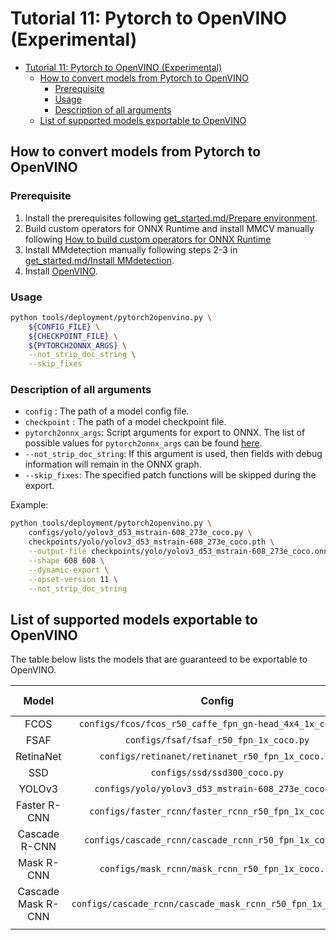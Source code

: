 # Tutorial 11: Pytorch to OpenVINO (Experimental)

<!-- TOC -->

- [Tutorial 11: Pytorch to OpenVINO (Experimental)](#tutorial-11-pytorch-to-openvino-experimental)
	- [How to convert models from Pytorch to OpenVINO](#how-to-convert-models-from-pytorch-to-openvino)
		- [Prerequisite](#prerequisite)
		- [Usage](#usage)
		- [Description of all arguments](#description-of-all-arguments)
	- [List of supported models exportable to OpenVINO](#list-of-supported-models-exportable-to-openvino)

<!-- TOC -->

## How to convert models from Pytorch to OpenVINO

### Prerequisite

1. Install the prerequisites following [get_started.md/Prepare environment](../get_started.md).
2. Build custom operators for ONNX Runtime and install MMCV manually following [How to build custom operators for ONNX Runtime](https://github.com/open-mmlab/mmcv/blob/master/docs/deployment/onnxruntime_op.md/#how-to-build-custom-operators-for-onnx-runtime)
3. Install MMdetection manually following steps 2-3 in [get_started.md/Install MMdetection](../get_started.md).
4. Install [OpenVINO](https://docs.openvinotoolkit.org/latest/installation_guides.html).

### Usage

```bash
python tools/deployment/pytorch2openvino.py \
    ${CONFIG_FILE} \
    ${CHECKPOINT_FILE} \
	${PYTORCH2ONNX_ARGS} \
	--not_strip_doc_string \
	--skip_fixes
```

### Description of all arguments

- `config` : The path of a model config file.
- `checkpoint` : The path of a model checkpoint file.
- `pytorch2onnx_args`: Script arguments for export to ONNX. The list of possible values for `pytorch2onnx_args` can be found [here](pytorch2onnx.md#how-to-convert-models-from-pytorch-to-onnx).
- `--not_strip_doc_string`: If this argument is used, then fields with debug information will remain in the ONNX graph.
- `--skip_fixes`: The specified patch functions will be skipped during the export.

Example:

```bash
python tools/deployment/pytorch2openvino.py \
    configs/yolo/yolov3_d53_mstrain-608_273e_coco.py \
    checkpoints/yolo/yolov3_d53_mstrain-608_273e_coco.pth \
    --output-file checkpoints/yolo/yolov3_d53_mstrain-608_273e_coco.onnx \
    --shape 608 608 \
    --dynamic-export \
	--opset-version 11 \
	--not_strip_doc_string
```

## List of supported models exportable to OpenVINO

The table below lists the models that are guaranteed to be exportable to OpenVINO.

|    Model     |                               Config                                | Dynamic Shape |                                     Note                                      |
| :----------: | :-----------------------------------------------------------------: | :-----------: | :---------------------------------------------------------------------------: |
|     FCOS     |      `configs/fcos/fcos_r50_caffe_fpn_gn-head_4x4_1x_coco.py`       |       Y       ||                                                                               |
|     FSAF     |               `configs/fsaf/fsaf_r50_fpn_1x_coco.py`                |       Y       ||                                                                               |
|  RetinaNet   |          `configs/retinanet/retinanet_r50_fpn_1x_coco.py`           |       Y       ||                                                                               |
|     SSD      |                    `configs/ssd/ssd300_coco.py`                     |       Y       ||                                                                               |
|    YOLOv3    |         `configs/yolo/yolov3_d53_mstrain-608_273e_coco.py`          |       Y       ||                                                                               |
| Faster R-CNN |        `configs/faster_rcnn/faster_rcnn_r50_fpn_1x_coco.py`         |       Y       ||                                                                               |
| Cascade R-CNN| `configs/cascade_rcnn/cascade_rcnn_r50_fpn_1x_coco.py`              |       Y       ||                                                                               |
|  Mask R-CNN  |          `configs/mask_rcnn/mask_rcnn_r50_fpn_1x_coco.py`           |       Y       ||                                                                               |
| Cascade Mask R-CNN  |   `configs/cascade_rcnn/cascade_mask_rcnn_r50_fpn_1x_coco.py`|       Y       |
|                                                                               |
